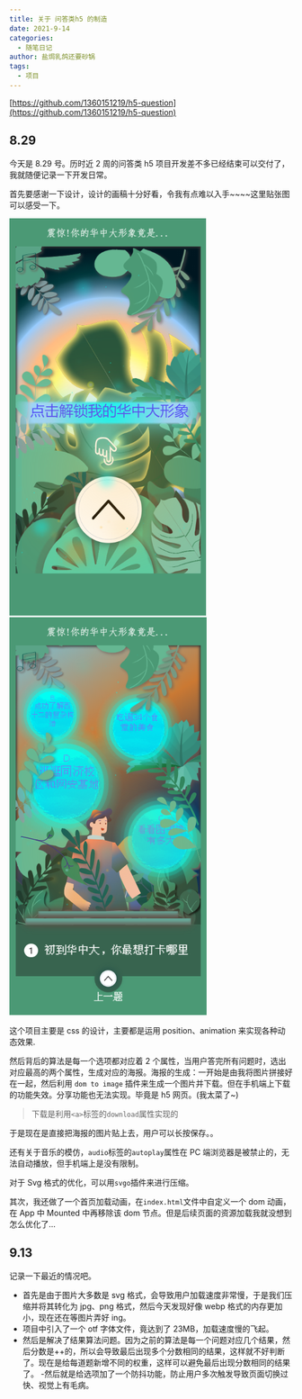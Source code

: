 ```yaml
---
title: 关于 问答类h5 的制造
date: 2021-9-14
categories:
  - 随笔日记
author: 盐焗乳鸽还要砂锅
tags:
  - 项目
---
```


[https://github.com/1360151219/h5-question](https://github.com/1360151219/h5-question)

## 8.29

今天是 8.29 号。历时近 2 周的问答类 h5 项目开发差不多已经结束可以交付了，我就随便记录一下开发日常。

首先要感谢一下设计，设计的画稿十分好看，令我有点难以入手~~~~这里贴张图可以感受一下。

![](../imgs/QA-h5/QA1.png)
![](../imgs/QA-h5/QA2.png)

这个项目主要是 css 的设计，主要都是运用 position、animation 来实现各种动态效果.

然后背后的算法是每一个选项都对应着 2 个属性，当用户答完所有问题时，选出对应最高的两个属性，生成对应的海报。海报的生成：一开始是由我将图片拼接好在一起，然后利用 `dom to image` 插件来生成一个图片并下载。但在手机端上下载的功能失效。分享功能也无法实现。毕竟是 h5 网页。(我太菜了~)

> 下载是利用`<a>`标签的`download`属性实现的

于是现在是直接把海报的图片贴上去，用户可以长按保存。。

还有关于音乐的模仿，`audio`标签的`autoplay`属性在 PC 端浏览器是被禁止的，无法自动播放，但手机端上是没有限制。

对于 Svg 格式的优化，可以用`svgo`插件来进行压缩。

其次，我还做了一个首页加载动画，在`index.html`文件中自定义一个 dom 动画，在 App 中 Mounted 中再移除该 dom 节点。但是后续页面的资源加载我就没想到怎么优化了...

## 9.13

记录一下最近的情况吧。

- 首先是由于图片大多数是 svg 格式，会导致用户加载速度非常慢，于是我们压缩并将其转化为 jpg、png 格式，然后今天发现好像 webp 格式的内存更加小，现在还在等图片弄好 ing。
- 项目中引入了一个 otf 字体文件，竟达到了 23MB，加载速度慢的飞起。
- 然后是解决了结果算法问题。因为之前的算法是每一个问题对应几个结果，然后分数是++的，所以会导致最后出现多个分数相同的结果，这样就不好判断了。现在是给每道题新增不同的权重，这样可以避免最后出现分数相同的结果了。 -然后就是给选项加了一个防抖功能，防止用户多次触发导致页面切换过快、视觉上有毛病。

